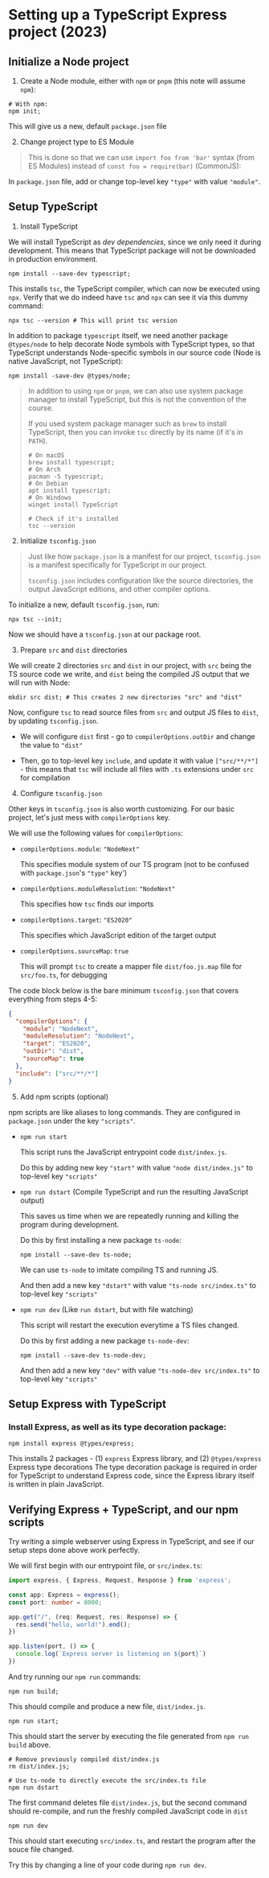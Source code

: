 # Setting up a TypeScript Express project (2023)

## Initialize a Node project

1. Create a Node module, either with `npm` or `pnpm` (this note will assume `npm`):

  ```shell
  # With npm:
  npm init;
  ```

  This will give us a new, default `package.json` file

2. Change project type to ES Module

  > This is done so that we can use `import foo from 'bar'` syntax (from ES Modules)
  > instead of `const foo = require(bar)` (CommonJS):

  In `package.json` file, add or change top-level key `"type"` with value `"module"`.

## Setup TypeScript

1. Install TypeScript

  We will install TypeScript as *dev dependencies*, since we only need it during development.
  This means that TypeScript package will not be downloaded in production environment.

  ```shell
  npm install --save-dev typescript;
  ```

  This installs `tsc`, the TypeScript compiler, which can now be executed using `npx`.
  Verify that we do indeed have `tsc` and `npx` can see it via this dummy command:

  ```shell
  npx tsc --version # This will print tsc version
  ```

  In addition to package `typescript` itself, we need another package `@types/node`
  to help decorate Node symbols with TypeScript types, so that TypeScript understands Node-specific
  symbols in our source code (Node is native JavaScript, not TypeScript):

  ```shell
  npm install -save-dev @types/node;
  ```

  > In addition to using `npm` or `pnpm`, we can also use system package manager to install TypeScript,
  > but this is not the convention of the course.
  >
  > If you used system package manager such as `brew` to install TypeScript,
  > then you can invoke `tsc` directly by its name (if it's in `PATH`).
  >
  > ```shell
  > # On macOS
  > brew install typescript;
  > # On Arch
  > pacman -S typescript;
  > # On Debian
  > apt install typescript;
  > # On Windows
  > winget install TypeScript
  >
  > # Check if it's installed
  > tsc --version
  > ```

2. Initialize `tsconfig.json`

  > Just like how `package.json` is a manifest for our project, `tsconfig.json` is a manifest
  > specifically for TypeScript in our project.
  >
  > `tsconfig.json` includes configuration like the source directories, the output JavaScript editions,
  > and other compiler options.

  To initialize a new, default `tsconfig.json`, run:

  ```shell
  npx tsc --init;
  ```

  Now we should have a `tsconfig.json` at our package root.

3. Prepare `src` and `dist` directories

  We will create 2 directories `src` and `dist` in our project, with `src` being the TS source code we write,
  and `dist` being the compiled JS output that we will run with Node:

  ```shell
  mkdir src dist; # This creates 2 new directories "src" and "dist"
  ```

  Now, configure `tsc` to read source files from `src` and output JS files to `dist`, by updating `tsconfig.json`.

  - We will configure `dist` first - go to `compilerOptions.outDir` and change the value to `"dist"`

  - Then, go to top-level key `include`, and update it with value `["src/**/*"]` - this means that `tsc` will include
  all files with `.ts` extensions under `src` for compilation

4. Configure `tsconfig.json`

  Other keys in `tsconfig.json` is also worth customizing. For our basic project, let's just mess with `compilerOptions` key.

  We will use the following values for `compilerOptions`:

  - `compilerOptions.module`: `"NodeNext"`

    This specifies module system of our TS program (not to be confused with `package.json`'s `"type"` key')

  - `compilerOptions.moduleResolution`: `"NodeNext"`

    This specifies how `tsc` finds our imports

  - `compilerOptions.target`: `"ES2020"`

    This specifies which JavaScript edition of the target output

  - `compilerOptions.sourceMap`: `true`

    This will prompt `tsc` to create a mapper file `dist/foo.js.map` file for `src/foo.ts`, for debugging

  The code block below is the bare minimum `tsconfig.json` that covers everything from steps 4-5:

  ```json
  {
    "compilerOptions": {
      "module": "NodeNext",
      "moduleResolution": "NodeNext",
      "target": "ES2020",
      "outDir": "dist",
      "sourceMap": true
    },
    "include": ["src/**/*"]
  }
  ```

5. Add npm scripts (optional)

  npm scripts are like aliases to long commands. They are configured in `package.json` under the key `"scripts"`.

  - `npm run start`

    This script runs the JavaScript entrypoint code `dist/index.js`.

    Do this by adding new key `"start"` with value `"node dist/index.js"` to top-level key `"scripts"`

  - `npm run dstart` (Compile TypeScript and run the resulting JavaScript output)

    This saves us time when we are repeatedly running and killing the program during development.

    Do this by first installing a new package `ts-node`:

    ```shell
    npm install --save-dev ts-node;
    ```

    We can use `ts-node` to imitate compiling TS and running JS.

    And then add a new key `"dstart"` with value `"ts-node src/index.ts"` to top-level key `"scripts"`

  - `npm run dev` (Like `run dstart`, but with file watching)

    This script will restart the execution everytime a TS files changed.

    Do this by first adding a new package `ts-node-dev`:

    ```shell
    npm install --save-dev ts-node-dev;
    ```

    And then add a new key `"dev"` with value `"ts-node-dev src/index.ts"` to top-level key `"scripts"`

## Setup Express with TypeScript

### Install Express, as well as its type decoration package:

  ```shell
  npm install express @types/express;
  ```

  This installs 2 packages - (1) `express` Express library, and (2) `@types/express` Express type decorations
  The type decoration package is required in order for TypeScript to understand Express code, since the Express
  library itself is written in plain JavaScript.

## Verifying Express + TypeScript, and our npm scripts

Try writing a simple webserver using Express in TypeScript, and see if our setup steps done above work perfectly.

We will first begin with our entrypoint file, or `src/index.ts`:


```typescript
import express, { Express, Request, Response } from 'express';

const app: Express = express();
const port: number = 8000;

app.get("/", (req: Request, res: Response) => {
  res.send("hello, world!").end();
})

app.listen(port, () => {
  console.log(`Express server is listening on ${port}`)
})
```

And try running our `npm run` commands:

```shell
npm run build;
```

This should compile and produce a new file, `dist/index.js`.

```shell
npm run start;
```

This should start the server by executing the file generated from `npm run build` above.

```shell
# Remove previously compiled dist/index.js
rm dist/index.js;

# Use ts-node to directly execute the src/index.ts file
npm run dstart
```

The first command deletes file `dist/index.js`, but the second command should re-compile,
and run the freshly compiled JavaScript code in `dist`

```shell
npm run dev
```

This should start executing `src/index.ts`, and restart the program after the souce file changed.

Try this by changing a line of your code during `npm run dev`.
